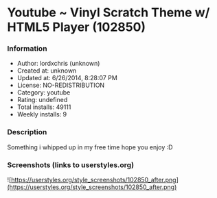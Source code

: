 # Youtube ~ Vinyl Scratch Theme w/ HTML5 Player (102850)

### Information
- Author: lordxchris (unknown)
- Created at: unknown
- Updated at: 6/26/2014, 8:28:07 PM
- License: NO-REDISTRIBUTION
- Category: youtube
- Rating: undefined
- Total installs: 49111
- Weekly installs: 9


### Description
Something i whipped up in my free time hope you enjoy :D


### Screenshots (links to userstyles.org)
![https://userstyles.org/style_screenshots/102850_after.png](https://userstyles.org/style_screenshots/102850_after.png)


